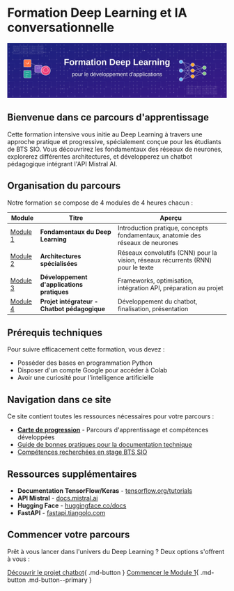 
# Formation Deep Learning et IA conversationnelle

![Banner Deep Learning](images/banner-dl.svg)

## Bienvenue dans ce parcours d'apprentissage

Cette formation intensive vous initie au Deep Learning à travers une approche pratique et progressive, spécialement conçue pour les étudiants de BTS SIO. Vous découvrirez les fondamentaux des réseaux de neurones, explorerez différentes architectures, et développerez un chatbot pédagogique intégrant l'API Mistral AI.

## Organisation du parcours

Notre formation se compose de 4 modules de 4 heures chacun :

| Module | Titre | Aperçu |
|--------|-------|--------|
| [Module 1](module1/index.md) | **Fondamentaux du Deep Learning** | Introduction pratique, concepts fondamentaux, anatomie des réseaux de neurones |
| [Module 2](module2/index.md) | **Architectures spécialisées** | Réseaux convolutifs (CNN) pour la vision, réseaux récurrents (RNN) pour le texte |
| [Module 3](module3/index.md) | **Développement d'applications pratiques** | Frameworks, optimisation, intégration API, préparation au projet |
| [Module 4](module4/index.md) | **Projet intégrateur - Chatbot pédagogique** | Développement du chatbot, finalisation, présentation |

## Prérequis techniques

Pour suivre efficacement cette formation, vous devez :

 - Posséder des bases en programmation Python
 - Disposer d'un compte Google pour accéder à Colab
 - Avoir une curiosité pour l'intelligence artificielle

## Navigation dans ce site

Ce site contient toutes les ressources nécessaires pour votre parcours :

- **[Carte de progression](carte-progression.md)** - Parcours d'apprentissage et compétences développées
- [Guide de bonnes pratiques pour la documentation technique](ressources/guide-etudiant.md)
- [Compétences recherchées en stage BTS SIO](ressources/competences-stage-sio.md)

## Ressources supplémentaires

- **Documentation TensorFlow/Keras** - [tensorflow.org/tutorials](https://www.tensorflow.org/tutorials)
- **API Mistral** - [docs.mistral.ai](https://docs.mistral.ai/)
- **Hugging Face** - [huggingface.co/docs](https://huggingface.co/docs)
- **FastAPI** - [fastapi.tiangolo.com](https://fastapi.tiangolo.com/)


## Commencer votre parcours

Prêt à vous lancer dans l'univers du Deep Learning ? Deux options s'offrent à vous :

[Découvrir le projet chatbot](presentation.md){ .md-button }
[Commencer le Module 1](module1/index.md){ .md-button .md-button--primary }
